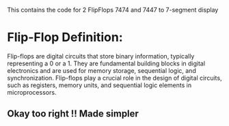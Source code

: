 This contains the code for 2 FlipFlops 7474 and 7447 to 7-segment display 
# Flip-Flop Definition:
Flip-flops are digital circuits that store binary information, typically representing a 0 or a 1. They are fundamental building blocks in digital electronics and are used for memory storage, sequential logic, and synchronization. Flip-flops play a crucial role in the design of digital circuits, such as registers, memory units, and sequential logic elements in microprocessors.
## Okay too right !! Made simpler
